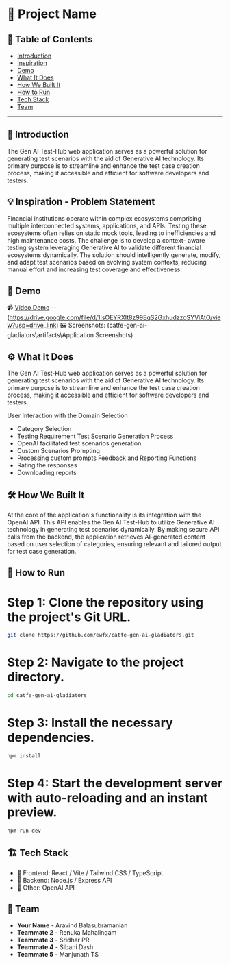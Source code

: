 # 🚀 Project Name

## 📌 Table of Contents
- [Introduction](#introduction)
- [Inspiration](#inspiration)
- [Demo](#demo)
- [What It Does](#what-it-does)
- [How We Built It](#how-we-built-it)
- [How to Run](#how-to-run)
- [Tech Stack](#tech-stack)
- [Team](#team)

---

## 🎯 Introduction
The Gen AI Test-Hub web application serves as a powerful solution for generating test scenarios with the aid of Generative AI technology. Its primary purpose is to streamline and enhance the test case creation process, making it accessible and efficient for software developers and testers.

## 💡 Inspiration - Problem Statement
Financial institutions operate within complex ecosystems comprising multiple interconnected systems, applications, and APIs. Testing these ecosystems often relies on static mock tools, leading to inefficiencies and high maintenance costs. The challenge is to develop a context- aware testing system leveraging Generative Al to validate different financial ecosystems dynamically. The solution should intelligently generate, modify, and adapt test scenarios based on evolving system contexts, reducing manual effort and increasing test coverage and effectiveness.

## 🎥 Demo
📹 [Video Demo](catfe-gen-ai-gladiators\artifacts\demo) -- (https://drive.google.com/file/d/1IsOEYRXlt8z99EqS2GxhudzzoSYViAtO/view?usp=drive_link)
🖼️ Screenshots: (catfe-gen-ai-gladiators\artifacts\Application Screenshots)

## ⚙️ What It Does
The Gen AI Test-Hub web application serves as a powerful solution for generating test scenarios with the aid of Generative AI technology. Its primary purpose is to streamline and enhance the test case creation process, making it accessible and efficient for software developers and testers.

User Interaction with the Domain Selection
- Category Selection
- Testing Requirement
Test Scenario Generation Process
- OpenAI facilitated test scenarios generation
- Custom Scenarios Prompting
- Processing custom prompts
Feedback and Reporting Functions
- Rating the responses
- Downloading reports

## 🛠️ How We Built It
At the core of the application's functionality is its integration with the OpenAI API. This API enables the Gen AI Test-Hub to utilize Generative AI technology in generating test scenarios dynamically. By making secure API calls from the backend, the application retrieves AI-generated content based on user selection of categories, ensuring relevant and tailored output for test case generation.

## 🏃 How to Run
# Step 1: Clone the repository using the project's Git URL.
   ```sh
   git clone https://github.com/ewfx/catfe-gen-ai-gladiators.git
   ```
# Step 2: Navigate to the project directory.
   ```sh
   cd catfe-gen-ai-gladiators
   ```
# Step 3: Install the necessary dependencies.
   ```sh
   npm install
   ```
# Step 4: Start the development server with auto-reloading and an instant preview.
   ```sh
   npm run dev
   ```

## 🏗️ Tech Stack
- 🔹 Frontend: React / Vite / Tailwind CSS / TypeScript
- 🔹 Backend: Node.js / Express API
- 🔹 Other: OpenAI API

## 👥 Team
- **Your Name** - Aravind Balasubramanian
- **Teammate 2** - Renuka Mahalingam
- **Teammate 3** - Sridhar PR
- **Teammate 4** - Sibani Dash
- **Teammate 5** - Manjunath TS